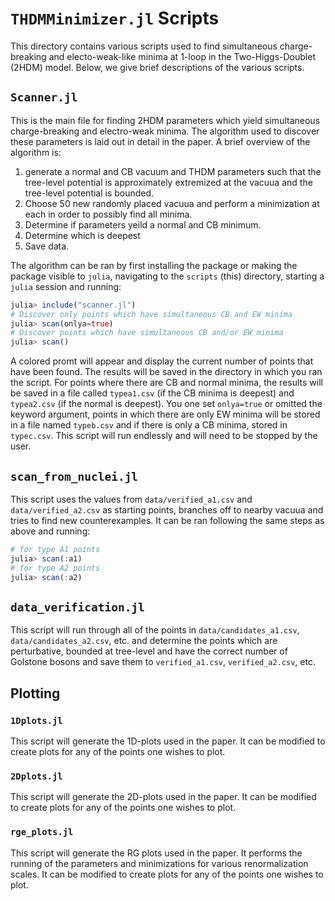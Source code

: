 # `THDMMinimizer.jl` Scripts

This directory contains various scripts used to find simultaneous charge-breaking and electo-weak-like minima at 1-loop in the Two-Higgs-Doublet (2HDM) model. Below, we give brief descriptions of the various scripts.

## `Scanner.jl`
This is the main file for finding 2HDM parameters which yield simultaneous charge-breaking and electro-weak minima. The algorithm used to discover these parameters is laid out in detail in the paper. A brief overview of the algorithm is:

1. generate a normal and CB vacuum and THDM parameters such that the tree-level potential is approximately extremized at the vacuua and the tree-level potential is bounded.
2. Choose 50 new randomly placed vacuua and perform a minimization at each in order to possibly find all minima.
3. Determine if parameters yeild a normal and CB minimum.
4. Determine which is deepest
5. Save data.

The algorithm can be ran by first installing the package or making the package visible to `julia`, navigating to the `scripts` (this) directory, starting a `julia` session and running:
```julia
julia> include("scanner.jl")
# Discover only points which have simultaneous CB and EW minima
julia> scan(onlya=true)
# Discover points which have simultaneous CB and/or EW minima
julia> scan()
```
A colored promt will appear and display the current number of points that have been found. The results will be saved in the directory in which you ran the script. For points where there are CB and normal minima, the results will be saved in a file called `typea1.csv` (if the CB minima is deepest) and `typea2.csv` (if the normal is deepest). You one set `onlya=true` or omitted the keyword argument, points in which there are only EW minima will be stored in a file named `typeb.csv` and if there is only a CB minima, stored in `typec.csv`. This script will run endlessly and will need to be stopped by the user.

## `scan_from_nuclei.jl`
This script uses the values from `data/verified_a1.csv` and `data/verified_a2.csv` as starting points, branches off to nearby vacuua and tries to find new counterexamples. It can be ran following the same steps as above and running:
```julia
# for type A1 points
julia> scan(:a1)
# for type A2 points
julia> scan(:a2)
```

## `data_verification.jl`
This script will run through all of the points in `data/candidates_a1.csv`, `data/candidates_a2.csv`, etc. and determine the points which are perturbative, bounded at tree-level and have the correct number of Golstone bosons and save them to `verified_a1.csv`, `verified_a2.csv`, etc.

## Plotting

### `1Dplots.jl`
This script will generate the 1D-plots used in the paper. It can be modified to create plots for any of the points one wishes to plot.

### `2Dplots.jl`
This script will generate the 2D-plots used in the paper. It can be modified to create plots for any of the points one wishes to plot.

### `rge_plots.jl`
This script will generate the RG plots used in the paper.
It performs the running of the parameters and minimizations for various renormalization scales. It can be modified to create plots for any of the points one wishes to plot.
